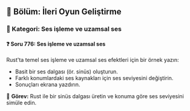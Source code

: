 ## 📘 Bölüm: İleri Oyun Geliştirme  
### 🔹 Kategori: Ses işleme ve uzamsal ses  
#### ❓ Soru 776: Ses işleme ve uzamsal ses

Rust'ta temel ses işleme ve uzamsal ses efektleri için bir örnek yazın:

- Basit bir ses dalgası (ör. sinüs) oluşturun.
- Farklı konumlardaki ses kaynakları için ses seviyesini değiştirin.
- Sonuçları ekrana yazdırın.

🔧 **Görev:** Rust ile bir sinüs dalgası üretin ve konuma göre ses seviyesini simüle edin.
